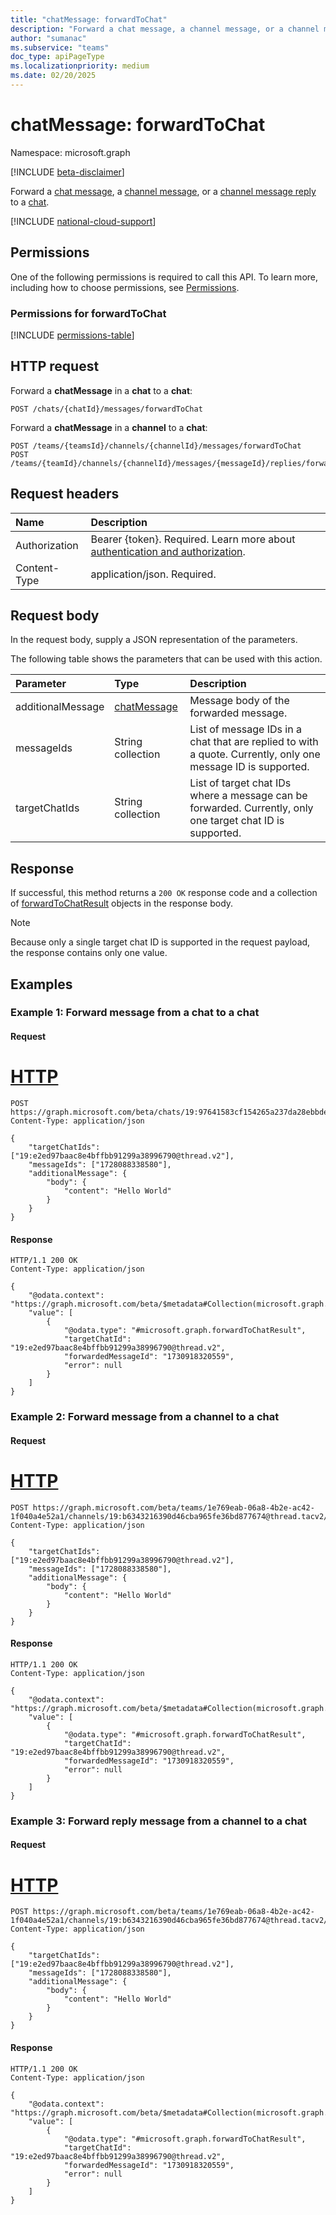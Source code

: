 ```yaml
---
title: "chatMessage: forwardToChat"
description: "Forward a chat message, a channel message, or a channel message reply to a chat."
author: "sumanac"
ms.subservice: "teams"
doc_type: apiPageType
ms.localizationpriority: medium
ms.date: 02/20/2025
---
```


# chatMessage: forwardToChat

Namespace: microsoft.graph

[!INCLUDE [beta-disclaimer](../../includes/beta-disclaimer.md)]

Forward a [chat message](../resources/chatmessage.md), a [channel message](../resources/chatmessage.md), or a [channel message reply](../resources/chatmessage.md) to a [chat](../resources/chat.md).

[!INCLUDE [national-cloud-support](../../includes/all-clouds.md)]

## Permissions

One of the following permissions is required to call this API. To learn more, including how to choose permissions, see [Permissions](/graph/permissions-reference).

### Permissions for forwardToChat
<!-- { "blockType": "permissions", "name": "chatmessage_forwardtochat" } -->
[!INCLUDE [permissions-table](../includes/permissions/chatmessage.md)]

## HTTP request

Forward a **chatMessage** in a **chat** to a **chat**:

<!-- {
  "blockType": "ignored"
}
-->
``` http
POST /chats/{chatId}/messages/forwardToChat
```

Forward a **chatMessage** in a **channel** to a **chat**:

<!-- {
  "blockType": "ignored"
}
-->
``` http
POST /teams/{teamsId}/channels/{channelId}/messages/forwardToChat
POST /teams/{teamId}/channels/{channelId}/messages/{messageId}/replies/forwardToChat
```

## Request headers

|Name|Description|
|:---|:---|
|Authorization|Bearer {token}. Required. Learn more about [authentication and authorization](/graph/auth/auth-concepts).|
|Content-Type|application/json. Required.|

## Request body

In the request body, supply a JSON representation of the parameters.

The following table shows the parameters that can be used with this action.

|Parameter|Type|Description|
|:---|:---|:---|
|additionalMessage|[chatMessage](../resources/chatmessage.md)|Message body of the forwarded message. |
|messageIds|String collection|List of message IDs in a chat that are replied to with a quote. Currently, only one message ID is supported.|
|targetChatIds|String collection|List of target chat IDs where a message can be forwarded. Currently, only one target chat ID is supported.|

## Response

If successful, this method returns a `200 OK` response code and a collection of [forwardToChatResult](../resources/forwardtochatresult.md) objects in the response body.

> [!NOTE]
> Because only a single target chat ID is supported in the request payload, the response contains only one value.

## Examples

### Example 1: Forward message from a chat to a chat

#### Request

# [HTTP](#tab/http)
<!-- {
  "blockType": "request",
  "name": "chatmessage.forwardToChat",
  "sampleKeys": ["19:97641583cf154265a237da28ebbde27a@thread.v2"]
}
-->

```http
POST https://graph.microsoft.com/beta/chats/19:97641583cf154265a237da28ebbde27a@thread.v2/messages/forwardToChat
Content-Type: application/json

{
    "targetChatIds": ["19:e2ed97baac8e4bffbb91299a38996790@thread.v2"],
    "messageIds": ["1728088338580"],
    "additionalMessage": {
        "body": {
            "content": "Hello World"
        }
    }
}
```

#### Response

<!-- {
  "blockType": "response"
} -->

``` http
HTTP/1.1 200 OK
Content-Type: application/json

{
    "@odata.context": "https://graph.microsoft.com/beta/$metadata#Collection(microsoft.graph.forwardToChatResult)",
    "value": [
        {
            "@odata.type": "#microsoft.graph.forwardToChatResult",
            "targetChatId": "19:e2ed97baac8e4bffbb91299a38996790@thread.v2",
            "forwardedMessageId": "1730918320559",
            "error": null
        }
    ]
}
```

### Example 2: Forward message from a channel to a chat

#### Request

# [HTTP](#tab/http)
<!-- {
  "blockType": "request",
  "name": "chatmessage.forwardToChat",
  "sampleKeys": ["19:97641583cf154265a237da28ebbde27a@thread.v2"]
}
-->

```http
POST https://graph.microsoft.com/beta/teams/1e769eab-06a8-4b2e-ac42-1f040a4e52a1/channels/19:b6343216390d46cba965fe36bd877674@thread.tacv2/messages/forwardToChat
Content-Type: application/json

{
    "targetChatIds": ["19:e2ed97baac8e4bffbb91299a38996790@thread.v2"],
    "messageIds": ["1728088338580"],
    "additionalMessage": {
        "body": {
            "content": "Hello World"
        }
    }
}
```

#### Response

<!-- {
  "blockType": "response"
} -->

``` http
HTTP/1.1 200 OK
Content-Type: application/json

{
    "@odata.context": "https://graph.microsoft.com/beta/$metadata#Collection(microsoft.graph.forwardToChatResult)",
    "value": [
        {
            "@odata.type": "#microsoft.graph.forwardToChatResult",
            "targetChatId": "19:e2ed97baac8e4bffbb91299a38996790@thread.v2",
            "forwardedMessageId": "1730918320559",
            "error": null
        }
    ]
}
```

### Example 3:  Forward reply message from a channel to a chat

#### Request

# [HTTP](#tab/http)
<!-- {
  "blockType": "request",
  "name": "chatmessage.forwardToChat",
  "sampleKeys": ["19:97641583cf154265a237da28ebbde27a@thread.v2"]
}
-->

```http
POST https://graph.microsoft.com/beta/teams/1e769eab-06a8-4b2e-ac42-1f040a4e52a1/channels/19:b6343216390d46cba965fe36bd877674@thread.tacv2/messages/1727810802267/replies/forwardToChat
Content-Type: application/json

{
    "targetChatIds": ["19:e2ed97baac8e4bffbb91299a38996790@thread.v2"],
    "messageIds": ["1728088338580"],
    "additionalMessage": {
        "body": {
            "content": "Hello World"
        }
    }
}
```

#### Response

<!-- {
  "blockType": "response"
} -->

``` http
HTTP/1.1 200 OK
Content-Type: application/json

{
    "@odata.context": "https://graph.microsoft.com/beta/$metadata#Collection(microsoft.graph.forwardToChatResult)",
    "value": [
        {
            "@odata.type": "#microsoft.graph.forwardToChatResult",
            "targetChatId": "19:e2ed97baac8e4bffbb91299a38996790@thread.v2",
            "forwardedMessageId": "1730918320559",
            "error": null
        }
    ]
}
```

